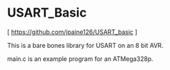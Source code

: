 # USART_Basic

[ https://github.com/jpaine126/USART_basic ]

This is a bare bones library for USART on an 8 bit AVR.

main.c is an example program for an ATMega328p.
